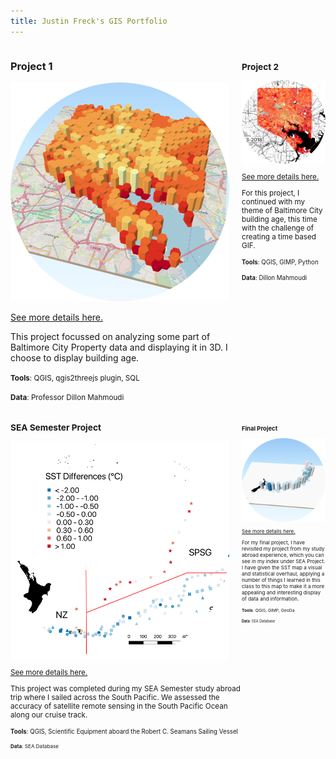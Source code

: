 ```yaml
---
title: Justin Freck's GIS Portfolio
---
```

<!--This is the first row of projects -->
<div style="display:table-row; width:100%; table-layout: fixed">
<div style="display: table-cell; width:370px; margin-right:3px" markdown="1">

### Project 1 

![Project1Teaser](project1/Project1Teaser.PNG)

[See more details here.](https://jfreck.github.io/project1/project1.html)

This project focussed on analyzing some part of Baltimore City Property data and displaying it in 3D. I choose to display building age.

<small>__Tools__: QGIS, qgis2threejs plugin, SQL</small>

<small>__Data__: 
Professor Dillon Mahmoudi

</div>

<div style="display: table-cell; width:370px" markdown="1">

### Project 2

![Project2Teaser](project2/Project2Teaser.png)

[See more details here.](https://jfreck.github.io/project2/project2.html)

For this project, I continued with my theme of Baltimore City building age, this time with the challenge of creating a time based GIF.

<small>__Tools__: QGIS, GIMP, Python</small>

<small>__Data__:
Dillon Mahmoudi</small>

</div>
</div>
<!--This is the second row of projects -->
<div style="display:table-row; width:100%; table-layout: fixed">
<div style="display: table-cell; width:370px; margin-right:3px" markdown="1">

### SEA Semester Project

![SEAProjectTeaser](SEAproject/SEAProjectTeaser.png)

[See more details here.](https://jfreck.github.io/SEAproject/SEAproject.html)

This project was completed during my SEA Semester study abroad trip where I sailed across the South Pacific. We assessed the accuracy of satellite remote sensing in the South Pacific Ocean along our cruise track.

<small>__Tools__: QGIS, Scientific Equipment aboard the Robert C. Seamans Sailing Vessel

<small>__Data__:
SEA Database

</div>

<div style="display: table-cell; width:370px" markdown="1">

### Final Project 

![finalteaser](finalproject/finalteaser.png)

[See more details here.](https://jfreck.github.io/finalproject/finalproject.html)

For my final project, I have revisited my project from my study abroad experience, which you can see in my index under SEA Project. I have given the SST map a visual and statistical overhaul, applying a number of things I learned in this class to this map to make it a more appealing and interesting display of data and information.

<small>__Tools__: QGIS, GIMP, GeoDa

<small>__Data__: 
SEA Database

</div>
</div>
